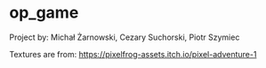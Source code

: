 # op_game

Project by: Michał Żarnowski, Cezary Suchorski, Piotr Szymiec

Textures are from: https://pixelfrog-assets.itch.io/pixel-adventure-1
